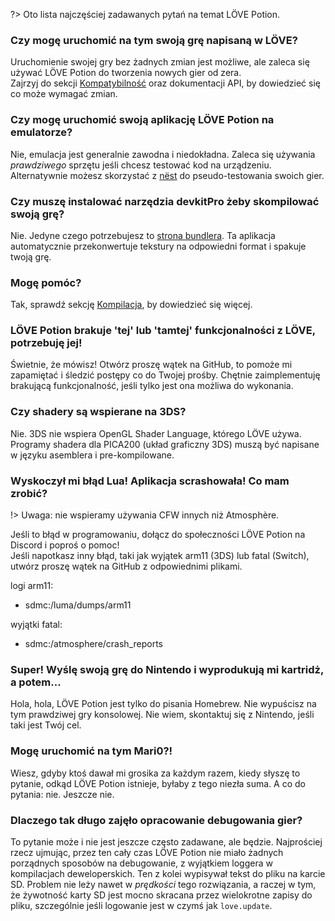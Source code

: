 ﻿?> Oto lista najczęściej zadawanych pytań na temat LÖVE Potion.

### Czy mogę uruchomić na tym swoją grę napisaną w LÖVE?

Uruchomienie swojej gry bez żadnych zmian jest możliwe, ale zaleca się używać LÖVE Potion do tworzenia nowych gier od zera.<br>
Zajrzyj do sekcji [Kompatybilność](/translations/pl-pl/compatibility) oraz dokumentacji API, by dowiedzieć się co może wymagać zmian.

### Czy mogę uruchomić swoją aplikację LÖVE Potion na emulatorze?

Nie, emulacja jest generalnie zawodna i niedokładna. Zaleca się używania _prawdziwego_ sprzętu jeśli chcesz testować kod na urządzeniu. Alternatywnie możesz skorzystać z [nëst](https://github.com/lovebrew/nest) do pseudo-testowania swoich gier.

### Czy muszę instalować narzędzia devkitPro żeby skompilować swoją grę?

Nie. Jedyne czego potrzebujesz to [strona bundlera](/translations/pl-pl/bundler/index.md). Ta aplikacja automatycznie przekonwertuje tekstury na odpowiedni format i spakuje twoją grę.

### Mogę pomóc?

Tak, sprawdź sekcję [Kompilacja](/translations/pl-pl/building), by dowiedzieć się więcej.

### LÖVE Potion brakuje 'tej' lub 'tamtej' funkcjonalności z LÖVE, potrzebuję jej!

Świetnie, że mówisz! Otwórz proszę wątek na GitHub, to pomoże mi zapamiętać i śledzić postępy co do Twojej prośby. Chętnie zaimplementuję brakującą funkcjonalność, jeśli tylko jest ona możliwa do wykonania.

### Czy shadery są wspierane na 3DS?

Nie. 3DS nie wspiera OpenGL Shader Language, którego LÖVE używa. Programy shadera dla PICA200 (układ graficzny 3DS) muszą być napisane w języku asemblera i pre-kompilowane.

### Wyskoczył mi błąd Lua! Aplikacja scrashowała! Co mam zrobić?

!> Uwaga: nie wspieramy używania CFW innych niż Atmosphère.

Jeśli to błąd w programowaniu, dołącz do społeczności LÖVE Potion na Discord i poproś o pomoc!<br>
Jeśli napotkasz inny błąd, taki jak wyjątek arm11 (3DS) lub fatal (Switch), utwórz proszę wątek na GitHub z odpowiednimi plikami.<br>

logi arm11:
- sdmc:/luma/dumps/arm11

wyjątki fatal:
- sdmc:/atmosphere/crash_reports

### Super! Wyślę swoją grę do Nintendo i wyprodukują mi kartridż, a potem...

Hola, hola, LÖVE Potion jest tylko do pisania Homebrew. Nie wypuścisz na tym prawdziwej gry konsolowej. Nie wiem, skontaktuj się z Nintendo, jeśli taki jest Twój cel.

### Mogę uruchomić na tym Mari0?!

Wiesz, gdyby ktoś dawał mi grosika za każdym razem, kiedy słyszę to pytanie, odkąd LÖVE Potion istnieje, byłaby z tego niezła suma. A co do pytania: nie. Jeszcze nie.

### Dlaczego tak długo zajęło opracowanie debugowania gier?

To pytanie może i nie jest jeszcze często zadawane, ale będzie. Najprościej rzecz ujmując, przez ten cały czas LÖVE Potion nie miało żadnych porządnych sposobów na debugowanie, z wyjątkiem loggera w kompilacjach deweloperskich. Ten z kolei wypisywał tekst do pliku na karcie SD. Problem nie leży nawet w *prędkości* tego rozwiązania, a raczej w tym, że żywotność karty SD jest mocno skracana przez wielokrotne zapisy do pliku, szczególnie jeśli logowanie jest w czymś jak `love.update`.
